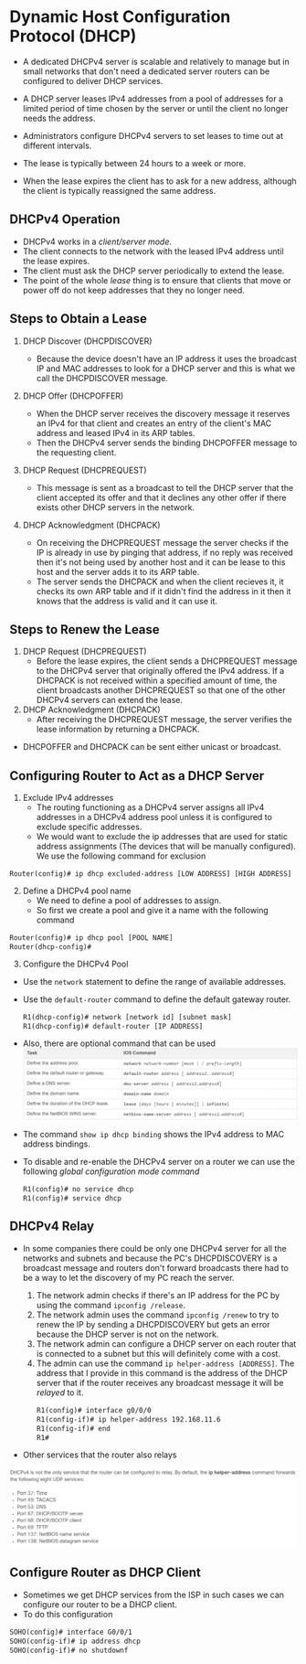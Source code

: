 # Dynamic Host Configuration Protocol (DHCP)    

* A dedicated DHCPv4 server is scalable and relatively to manage but in small networks that don't need a dedicated server routers can be configured to deliver DHCP services.  

* A DHCP server leases IPv4 addresses from a pool of  addresses for a limited period of time chosen by the server or until the client no longer needs the address.  
* Administrators configure DHCPv4 servers to set leases to time out at different intervals.

* The lease is typically between 24 hours to a week or more.  

* When the lease expires the client has to ask for a new address, although the client is typically reassigned the same address.  

## DHCPv4 Operation  

* DHCPv4 works in a *client/server mode*.
* The client connects to the network with the leased IPv4 address until the lease expires.  
* The client must ask the DHCP server periodically to extend the lease.  
* The point of the whole *lease* thing is to ensure that clients that move or power off do not keep addresses that they no longer need.  

## Steps to Obtain a Lease  

1. DHCP Discover (DHCPDISCOVER)  
   * Because the device doesn't have an IP address it uses the broadcast IP and MAC addresses to look for a DHCP server and this is what we call the DHCPDISCOVER message.
2. DHCP Offer (DHCPOFFER)  
   * When the DHCP server receives the discovery message it reserves an IPv4 for that client and creates an entry of the client's MAC address and leased IPv4 in its ARP tables.
   * Then the DHCPv4 server sends the binding DHCPOFFER message to the requesting client.  

3. DHCP Request (DHCPREQUEST)  
   * This message is sent as a broadcast to tell the DHCP server that the client accepted its offer and that it declines any other offer if there exists other DHCP servers in the network.  

4. DHCP Acknowledgment (DHCPACK)
   * On receiving the DHCPREQUEST message the server checks if the IP is already in use by pinging that address, if no reply was received then it's not being used by another host and it can be lease to this host and the server adds it to its ARP table.
   * The server sends the DHCPACK and when the client recieves it, it checks its own ARP table and if it didn't find the address in it then it knows that the address is valid and it can use it.  

## Steps to Renew the Lease   

1. DHCP Request (DHCPREQUEST)  
   * Before the lease expires, the client sends a DHCPREQUEST message to the DHCPv4 server that originally offered the IPv4 address. If a DHCPACK is not received within a specified amount of time, the client broadcasts another DHCPREQUEST so that one of the other DHCPv4 servers can extend the lease.
2. DHCP Acknowledgment (DHCPACK)
   * After receiving the DHCPREQUEST message, the server verifies the lease information by returning a DHCPACK.

* DHCPOFFER and DHCPACK can be sent either unicast or broadcast.  

## Configuring Router to Act as a DHCP Server  

1. Exclude IPv4 addresses  
   * The routing functioning as a DHCPv4 server assigns all IPv4 addresses in a DHCPv4 address pool unless it is configured to exclude specific addresses. 
   * We would want to exclude the ip addresses that are used for static address assignments (The devices that will be manually configured). We use the following command for exclusion
```console
Router(config)# ip dhcp excluded-address [LOW ADDRESS] [HIGH ADDRESS]
```

2. Define a DHCPv4 pool name
   * We need to define a pool of addresses to assign.
   * So first we create a pool and give it a name with the following command  
  ```console
  Router(config)# ip dhcp pool [POOL NAME]
  Router(dhcp-config)# 
  ```

3. Configure the DHCPv4 Pool  
* Use the `network` statement to define the range of available addresses.
* Use the `default-router` command to define the default gateway router. 

  ```console
  R1(dhcp-config)# network [network id] [subnet mask]
  R1(dhcp-config)# default-router [IP ADDRESS]
  ```  

* Also, there are optional command that can be used  
  <img src="optional_pool_commands.png">  


* The command `show ip dhcp binding` shows the IPv4 address to MAC address bindings.  

* To disable and re-enable the DHCPv4 server on a router we can use the following *global configuration mode command*  
  ```console
  R1(config)# no service dhcp
  R1(config)# service dhcp
  ```  

## DHCPv4 Relay  

* In some companies there could be only one DHCPv4 server for all the networks and subnets and because the PC's DHCPDISCOVERY is a broadcast message and routers don't forward broadcasts there had to be a way to let the discovery of my PC reach the server.
  1. The network admin checks if there's an IP address for the PC by using the command `ipconfig /release`.
  2. The network admin uses the command `ipconfig /renew` to try to renew the IP by sending a DHCPDISCOVERY but gets an error because the DHCP server is not on the network. 
  3. The network admin can configure a DHCP server on each router that is connected to a subnet but this will definitely come with a cost. 
  4. The admin can use the command `ip helper-address [ADDRESS]`. The address that I provide in this command is the address of the DHCP server that if the router receives any broadcast message it will be *relayed* to it.   
     ```console
     R1(config)# interface g0/0/0
     R1(config-if)# ip helper-address 192.168.11.6
     R1(config-if)# end
     R1#
     ```  

* Other services that the router also relays  
<img src="helper-address.png">  

## Configure Router as DHCP Client  

* Sometimes we get DHCP services from the ISP in such cases we can configure our router to be a DHCP client.  
* To do this configuration  
```console
SOHO(config)# interface G0/0/1
SOHO(config-if)# ip address dhcp
SOHO(config-if)# no shutdownf
```